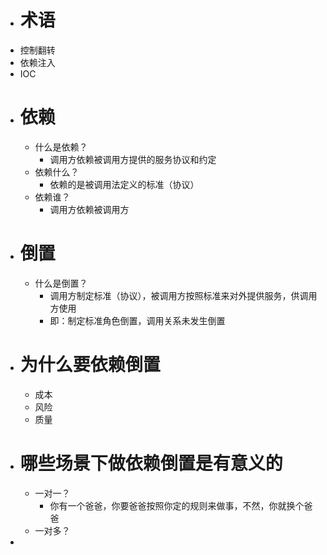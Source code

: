 - # 术语
- 控制翻转
- 依赖注入
- IOC
- # 依赖
	- 什么是依赖？
		- 调用方依赖被调用方提供的服务协议和约定
	- 依赖什么？
		- 依赖的是被调用法定义的标准（协议）
	- 依赖谁？
		- 调用方依赖被调用方
- # 倒置
	- 什么是倒置？
		- 调用方制定标准（协议），被调用方按照标准来对外提供服务，供调用方使用
		- 即：制定标准角色倒置，调用关系未发生倒置
- # 为什么要依赖倒置
	- 成本
	- 风险
	- 质量
- # 哪些场景下做依赖倒置是有意义的
	- 一对一？
		- 你有一个爸爸，你要爸爸按照你定的规则来做事，不然，你就换个爸爸
	- 一对多？
-